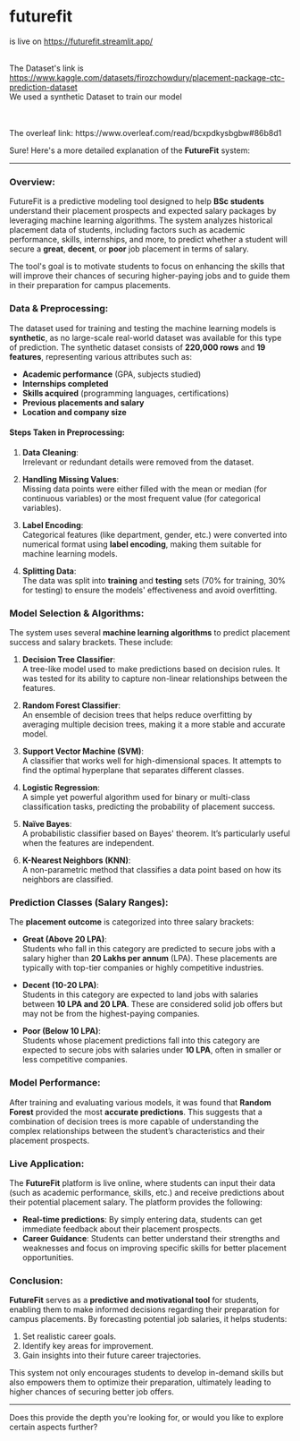# futurefit 
is live on https://futurefit.streamlit.app/
<br>
<br>

The Dataset's link is https://www.kaggle.com/datasets/firozchowdury/placement-package-ctc-prediction-dataset
<br>We used a synthetic Dataset to train our model

<br>
<br>
The overleaf link: https://www.overleaf.com/read/bcxpdkysbgbw#86b8d1

Sure! Here's a more detailed explanation of the **FutureFit** system:

---

### **Overview:**
FutureFit is a predictive modeling tool designed to help **BSc students** understand their placement prospects and expected salary packages by leveraging machine learning algorithms. The system analyzes historical placement data of students, including factors such as academic performance, skills, internships, and more, to predict whether a student will secure a **great**, **decent**, or **poor** job placement in terms of salary.

The tool's goal is to motivate students to focus on enhancing the skills that will improve their chances of securing higher-paying jobs and to guide them in their preparation for campus placements.

### **Data & Preprocessing:**
The dataset used for training and testing the machine learning models is **synthetic**, as no large-scale real-world dataset was available for this type of prediction. The synthetic dataset consists of **220,000 rows** and **19 features**, representing various attributes such as:

- **Academic performance** (GPA, subjects studied)
- **Internships completed**
- **Skills acquired** (programming languages, certifications)
- **Previous placements and salary**
- **Location and company size**

#### **Steps Taken in Preprocessing:**
1. **Data Cleaning**:  
   Irrelevant or redundant details were removed from the dataset.
   
2. **Handling Missing Values**:  
   Missing data points were either filled with the mean or median (for continuous variables) or the most frequent value (for categorical variables).

3. **Label Encoding**:  
   Categorical features (like department, gender, etc.) were converted into numerical format using **label encoding**, making them suitable for machine learning models.

4. **Splitting Data**:  
   The data was split into **training** and **testing** sets (70% for training, 30% for testing) to ensure the models' effectiveness and avoid overfitting.

### **Model Selection & Algorithms:**
The system uses several **machine learning algorithms** to predict placement success and salary brackets. These include:

1. **Decision Tree Classifier**:  
   A tree-like model used to make predictions based on decision rules. It was tested for its ability to capture non-linear relationships between the features.

2. **Random Forest Classifier**:  
   An ensemble of decision trees that helps reduce overfitting by averaging multiple decision trees, making it a more stable and accurate model.

3. **Support Vector Machine (SVM)**:  
   A classifier that works well for high-dimensional spaces. It attempts to find the optimal hyperplane that separates different classes.

4. **Logistic Regression**:  
   A simple yet powerful algorithm used for binary or multi-class classification tasks, predicting the probability of placement success.

5. **Naïve Bayes**:  
   A probabilistic classifier based on Bayes' theorem. It’s particularly useful when the features are independent.

6. **K-Nearest Neighbors (KNN)**:  
   A non-parametric method that classifies a data point based on how its neighbors are classified.

### **Prediction Classes (Salary Ranges):**
The **placement outcome** is categorized into three salary brackets:

- **Great (Above 20 LPA)**:  
   Students who fall in this category are predicted to secure jobs with a salary higher than **20 Lakhs per annum** (LPA). These placements are typically with top-tier companies or highly competitive industries.

- **Decent (10-20 LPA)**:  
   Students in this category are expected to land jobs with salaries between **10 LPA and 20 LPA**. These are considered solid job offers but may not be from the highest-paying companies.

- **Poor (Below 10 LPA)**:  
   Students whose placement predictions fall into this category are expected to secure jobs with salaries under **10 LPA**, often in smaller or less competitive companies.

### **Model Performance:**
After training and evaluating various models, it was found that **Random Forest** provided the most **accurate predictions**. This suggests that a combination of decision trees is more capable of understanding the complex relationships between the student’s characteristics and their placement prospects.

### **Live Application:**
The **FutureFit** platform is live online, where students can input their data (such as academic performance, skills, etc.) and receive predictions about their potential placement salary. The platform provides the following:

- **Real-time predictions**: By simply entering data, students can get immediate feedback about their placement prospects.
- **Career Guidance**: Students can better understand their strengths and weaknesses and focus on improving specific skills for better placement opportunities.

### **Conclusion:**
**FutureFit** serves as a **predictive and motivational tool** for students, enabling them to make informed decisions regarding their preparation for campus placements. By forecasting potential job salaries, it helps students:

1. Set realistic career goals.
2. Identify key areas for improvement.
3. Gain insights into their future career trajectories.

This system not only encourages students to develop in-demand skills but also empowers them to optimize their preparation, ultimately leading to higher chances of securing better job offers.

---

Does this provide the depth you're looking for, or would you like to explore certain aspects further?
